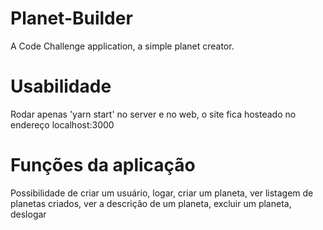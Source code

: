# Planet-Builder
A Code Challenge application, a simple planet creator.

# Usabilidade
Rodar apenas 'yarn start' no server e no web, o site fica hosteado no endereço localhost:3000

# Funções da aplicação
Possibilidade de criar um usuário, logar, criar um planeta, ver listagem de planetas criados, ver a descrição de um planeta, excluir um planeta, deslogar 
